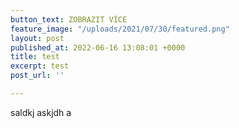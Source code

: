 ```yaml
---
button_text: ZOBRAZIT VÍCE
feature_image: "/uploads/2021/07/30/featured.png"
layout: post
published_at: 2022-06-16 13:08:01 +0000
title: test
excerpt: test
post_url: ''

---
```

saldkj askjdh a